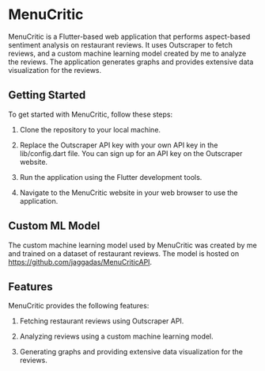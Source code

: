  # MenuCritic

MenuCritic is a Flutter-based web application that performs aspect-based sentiment analysis on restaurant reviews. It uses Outscraper to fetch reviews, and a custom machine learning model created by me to analyze the reviews. The application generates graphs and provides extensive data visualization for the reviews.

## Getting Started

To get started with MenuCritic, follow these steps:

1. Clone the repository to your local machine.

2. Replace the Outscraper API key with your own API key in the lib/config.dart file. You can sign up for an API key on the Outscraper website.

3. Run the application using the Flutter development tools.

4. Navigate to the MenuCritic website in your web browser to use the application.

## Custom ML Model
The custom machine learning model used by MenuCritic was created by me and trained on a dataset of restaurant reviews. The model is hosted on https://github.com/jaggadas/MenuCriticAPI.

## Features
MenuCritic provides the following features:

1. Fetching restaurant reviews using Outscraper API.

2. Analyzing reviews using a custom machine learning model.

3. Generating graphs and providing extensive data visualization for the reviews.
